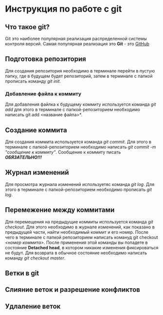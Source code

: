 # Инструкция по работе с git

## Что такое git?
Git это наиболее популярная реализация распределенной системы контроля версий. Самая популярная реализация это **Git** - это [GitHub](https://github.com/)


## Подготовка репозитория
Для создания репозитория необходимо в терминале перейти в пустую папку, где в будущем будет репозиторий, затем в терминале с папкой прописать команду *git init*.


### Добавление файла к коммиту 
Для добавления файлка к будущему коммиту используется команда *git add* для этого  в терминале с папкой-репозиторием необходимо написать git add <название файла>*.

## Создание коммита
Для создания коммита используется команда *git commit*. Для этого в терминале с папкой-репозиторием необходимо написать *git commit -m "сообщение к коммиту"*. Сообщение к коммиту писать ***ОБЯЗАТЕЛЬНО!!!***


## Журнал изменений
Для просмотра журнала изменений используетяс команда *git log*. Для этого в терминале с папкой-репозиторием необходимо прописать *git log*.

## Перемежение между коммитами 
Для перемещения на предыдущие коммиты используется команда *git checkout*. Для этого необходимо в журнале изменений, как показано в предыдущей части, найти необходимый коммит и его номер. После чего в терминале с папкой репозиторием написать комануд git checkout *<номер коммита>*. После применения этой команды вы попадете в состояние **Detached head**, в котором никакие изменения фиксироваться не будут. Для возврата в обычное состояние необходимо написать команду *git checkout master*.
## Ветки в git

## Слияние веток и разрешение конфликтов

## Удлаление веток